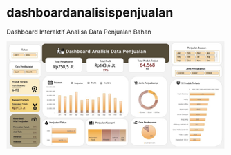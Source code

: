 # dashboardanalisispenjualan
Dashboard Interaktif Analisa Data Penjualan Bahan

![My Image](https://github.com/hollyviarptr/dashboardanalisispenjualan/blob/main/dashboard%201.jpg)


